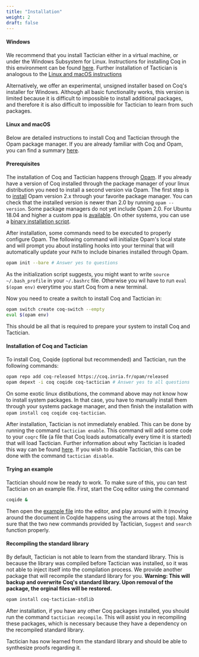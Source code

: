 ```yaml
---
title: "Installation"
weight: 2
draft: false
---
```


#### Windows

We recommend that you install Tactician either in a virtual machine, or under the Windows Subsystem for Linux.
Instructions for installing Coq in this environment can be found
[here](https://github.com/coq/coq/wiki/Installation-of-Coq-on-Windows). Further installation of Tactician
is analogous to the [Linux and macOS instructions](#linux-and-macos)

Alternatively, we offer an experimental, unsigned installer based on Coq's installer for Windows.
Although all basic functionality works, this version is limited because it is difficult to impossible
to install additional packages, and therefore it is also difficult to impossible for Tactician to learn
from such packages.

#### Linux and macOS

Below are detailed instructions to install Coq and Tactician through the Opam package manager.
If you are already familiar with Coq and Opam, you can find a summary [here](/manual).

#### Prerequisites

The installation of Coq and Tactician happens through [Opam](https://opam.ocaml.org/).
If you already have a version of Coq installed through the package manager of your linux distribution
you need to install a second version via Opam.
The first step is to
[install](https://opam.ocaml.org/doc/Install.html#Using-your-distribution-39-s-package-system)
Opam version 2.x through your favorite package manager. You can check that the installed version
is newer than 2.0 by running `opam --version`. Some package managers do not yet include Opam 2.0.
For Ubuntu 18.04 and higher a custom ppa is [available](https://opam.ocaml.org/doc/Install.html#Ubuntu).
On other systems, you can use a
[binary installation script](https://opam.ocaml.org/doc/Install.html#Binary-distribution).

After installation, some commands need to be executed to properly configure Opam. The following command
will initialize Opam's local state and will prompt you about installing hooks into your terminal that
will automatically update your `PATH` to include binaries installed through Opam.
```bash
opam init --bare # Answer yes to questions
```
As the initialization script suggests, you might want to write `source ~/.bash_profile`
in your `~/.bashrc` file. Otherwise you wil have to run `eval $(opam env)` everytime you start Coq
from a new terminal.

Now you need to create a switch to install Coq and Tactician in:
```bash
opam switch create coq-switch --empty
eval $(opam env)
```

This should be all that is required to prepare your system to install Coq and Tactician. 

#### Installation of Coq and Tactician

To install Coq, Coqide (optional but recommended) and Tactician, run the following commands:

```bash
opam repo add coq-released https://coq.inria.fr/opam/released
opam depext -i coq coqide coq-tactician # Answer yes to all questions
```
On some exotic linux distibutions, the command above may not know how to install system packages.
In that case, you have to manually install them through your systems package manager, and then finish
the installation with `opam install coq coqide coq-tactician`.

After installation, Tactician is not immediately enabled. This can be done by running the command
`tactician enable`. This command will add some code to your `coqrc` file (a file that
Coq loads automatically every time it is started) that will load Tactician. Further information about
why Tactician is loaded this way can be found [here](/manual/coq-packages). If you wish to disable
Tactician, this can be done with the command `tactician disable`.

#### Trying an example

Tactician should now be ready to work. To make sure of this, you can test Tactician on an example file.
First, start the Coq editor using the command
```bash
coqide &
```

Then open the [example file](Example.v) into the editor, and play around with it (moving around the
document in CoqIde happens using the arrows at the top). Make sure that the two new commands provided
by Tactician, `Suggest` and `search` function properly.

#### Recompiling the standard library

By default, Tactician is not able to learn from the standard library. This is because the library was compiled before Tactician was installed, so it was not able to inject itself into the compilation process. We provide another package that will recompile the standard library for you. **Warning: This will backup and overwrite Coq's standard library. Upon removal of the package, the orginal files will be restored.**

```bash
opam install coq-tactician-stdlib
```

After installation, if you have any other Coq packages installed, you should run the command
`tactician recompile`. This will assist you in recompiling these packages, which is necessary
because they have a dependency on the recompiled standard library.

Tactician has now learned from the standard library and should be able to synthesize proofs regarding it. 
